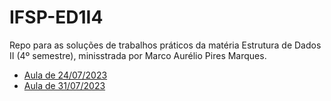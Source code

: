 # IFSP-ED1I4
Repo para as soluções de trabalhos práticos da matéria Estrutura de Dados II (4º semestre), minisstrada por Marco Aurélio Pires Marques.

- [Aula de 24/07/2023][1]
- [Aula de 31/07/2023][2]

[1]: https://github.com/gmartinsas/IFSP-ED1I4/tree/master/24.07/projMVC
[2]: https://github.com/gmartinsas/IFSP-ED1I4/tree/master/31.07
